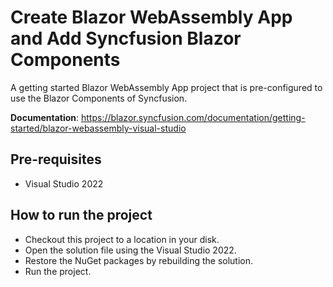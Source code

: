 # Create Blazor WebAssembly App and Add Syncfusion Blazor Components

A getting started Blazor WebAssembly App project that is pre-configured to use the Blazor Components of Syncfusion.

**Documentation**: https://blazor.syncfusion.com/documentation/getting-started/blazor-webassembly-visual-studio

## Pre-requisites

* Visual Studio 2022

## How to run the project

* Checkout this project to a location in your disk.
* Open the solution file using the Visual Studio 2022.
* Restore the NuGet packages by rebuilding the solution.
* Run the project.
